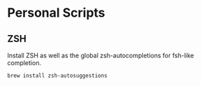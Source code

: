 # Personal Scripts

## ZSH
Install ZSH as well as the global zsh-autocompletions for fsh-like completion.

```sh
brew install zsh-autosuggestions
```

